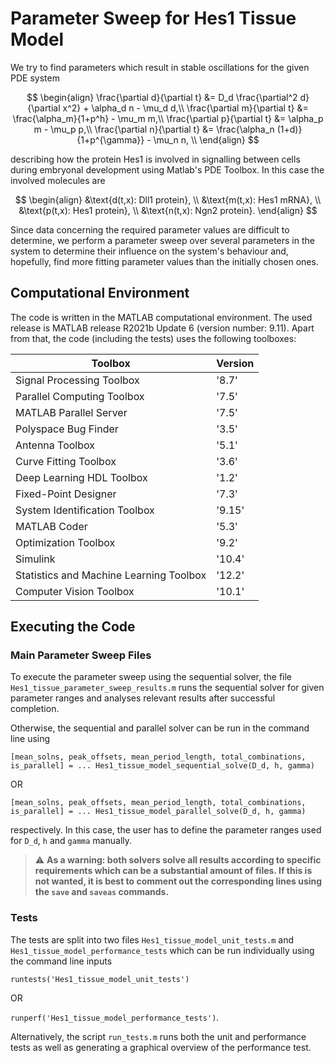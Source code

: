 # Parameter Sweep for Hes1 Tissue Model
We try to find parameters which result in stable oscillations for the given PDE system

$$
\begin{align}
    \frac{\partial d}{\partial t} &= D_d \frac{\partial^2 d}{\partial x^2} + \alpha_d n - \mu_d d,\\
    \frac{\partial m}{\partial t} &= \frac{\alpha_m}{1+p^h} - \mu_m m,\\
    \frac{\partial p}{\partial t} &= \alpha_p m - \mu_p p,\\
    \frac{\partial n}{\partial t} &= \frac{\alpha_n (1+d)}{1+p^{\gamma}} - \mu_n n, \\
\end{align}
$$

describing how the protein Hes1 is involved in signalling between cells during embryonal development using Matlab's PDE Toolbox. In this case the involved molecules are

$$
\begin{align}
    &\text{d(t,x): Dll1 protein}, \\
    &\text{m(t,x): Hes1 mRNA}, \\
    &\text{p(t,x): Hes1 protein}, \\
    &\text{n(t,x): Ngn2 protein}.
\end{align}
$$

Since data concerning the required parameter values are difficult to determine, we perform a parameter sweep over several parameters in the system to determine their influence on the system's behaviour and, hopefully, find more fitting parameter values than the initially chosen ones.


## Computational Environment
The code is written in the MATLAB computational environment. The used release is MATLAB release R2021b Update 6 (version number: 9.11). Apart from that, the code (including the tests) uses the following toolboxes:

| Toolbox                                   | Version |
|-------------------------------------------|---------|
| Signal Processing Toolbox                 | '8.7'   |
| Parallel Computing Toolbox                | '7.5'   |
| MATLAB Parallel Server                    | '7.5'   |
| Polyspace Bug Finder                      | '3.5'   |
| Antenna Toolbox                           | '5.1'   |
| Curve Fitting Toolbox                     | '3.6'   |
| Deep Learning HDL Toolbox                 | '1.2'   |
| Fixed-Point Designer                      | '7.3'   |
| System Identification Toolbox             | '9.15'  |
| MATLAB Coder                              | '5.3'   |
| Optimization Toolbox                      | '9.2'   |
| Simulink                                  | '10.4'  |
| Statistics and Machine Learning Toolbox   | '12.2'  |
| Computer Vision Toolbox                   | '10.1'  |


## Executing the Code

### Main Parameter Sweep Files
To execute the parameter sweep using the sequential solver, the file `Hes1_tissue_parameter_sweep_results.m` runs the sequential solver for given parameter ranges and analyses relevant results after successful completion.

Otherwise, the sequential and parallel solver can be run in the command line using 

`[mean_solns, peak_offsets, mean_period_length, total_combinations, is_parallel] = ...
          Hes1_tissue_model_sequential_solve(D_d, h, gamma)`

OR

`[mean_solns, peak_offsets, mean_period_length, total_combinations, is_parallel] = ...
          Hes1_tissue_model_parallel_solve(D_d, h, gamma)`

respectively. In this case, the user has to define the parameter ranges used for `D_d`, `h` and `gamma` manually.

> :warning: **As a warning: both solvers solve all results according to specific requirements which can be a substantial amount of files. If this is not wanted, it is best to comment out the corresponding lines using the `save` and `saveas` commands.**

### Tests
The tests are split into two files `Hes1_tissue_model_unit_tests.m` and `Hes1_tissue_model_performance_tests` which can be run individually using the command line inputs

`runtests('Hes1_tissue_model_unit_tests')`

OR

`runperf('Hes1_tissue_model_performance_tests')`.

Alternatively, the script `run_tests.m` runs both the unit and performance tests as well as generating a graphical overview of the performance test.
